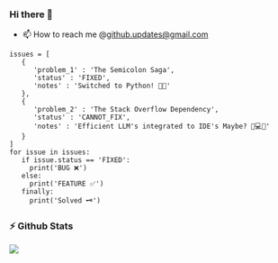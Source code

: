 ### Hi there 👋

- 📫 How to reach me @github.updates@gmail.com

<!--
**reddysainathn/reddysainathn** is a ✨ _special_ ✨ repository because its `README.md` (this file) appears on your GitHub profile.

Here are some ideas to get you started:

- 🔭 I’m currently working on ...
- 🌱 I’m currently learning ...
- 👯 I’m looking to collaborate on ...
- 🤔 I’m looking for help with ...
- 💬 Ask me about ...
- 📫 How to reach me: ...
- 😄 Pronouns: ...
- ⚡ Fun fact: ...
-->

```
issues = [
   {
      'problem_1' : 'The Semicolon Saga',
      'status' : 'FIXED',
      'notes' : 'Switched to Python! 🐍🚀'
   },
   {
      'problem_2' : 'The Stack Overflow Dependency',
      'status' : 'CANNOT_FIX',
      'notes' : 'Efficient LLM's integrated to IDE's Maybe? 🧠💻🤔'
   }
]
for issue in issues:
   if issue.status == 'FIXED':
     print('BUG ❌')
   else:
     print('FEATURE ✅')
   finally:
     print('Solved 🗝️')
```

### :zap: Github Stats
<p>
    <a href="https://gitstats.me/reddysainathn" target="_blank"> 
        <img src="https://github-readme-stats.vercel.app/api?username=reddysainathn&&show_icons=true&hi&theme=dark&count_private=true&include_all_commits=true">
    </a>
</p>
